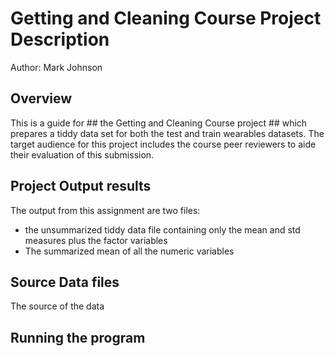 # Getting and Cleaning Course Project Description
Author: Mark Johnson

## Overview
This is a guide for ## the Getting and Cleaning Course project ## which prepares a tiddy data set for both the test and train wearables datasets.  The target audience for  this project includes the course peer reviewers to aide their evaluation of this submission.

## Project Output results
The output from this assignment are two files:
* the unsummarized tiddy data file containing only the mean and std measures plus the factor variables
* The summarized mean of all the numeric variables

## Source Data files
The source of the data

## Running the program